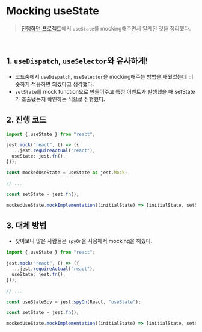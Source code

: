 # Mocking useState

> [진행하던 프로젝트](https://github.com/ChoJinmok/ikehaeyeo)에서 `useState`를 mocking해주면서 알게된 것을 정리했다.

<br />

## 1. `useDispatch`, `useSelector`와 유사하게!

- 코드숨에서 `useDispatch`, `useSelector`을 mocking해주는 방법을 배웠었는데 비슷하게 적용하면 되겠다고 생각했다.
- `setState`를 mock function으로 만들어주고 특정 이벤트가 발생했을 때 setState가 호출됐는지 확인하는 식으로 진행했다.

## 2. 진행 코드

```typescript
import { useState } from "react";

jest.mock("react", () => ({
  ...jest.requireActual("react"),
  useState: jest.fn(),
}));

const mockedUseState = useState as jest.Mock;

// ...

const setState = jest.fn();

mockedUseState.mockImplementation((initialState) => [initialState, setState]);
```

## 3. 대체 방법

- 찾아보니 많은 사람들은 `spyOn`을 사용해서 mocking을 해줬다.

```typescript
import { useState } from "react";

jest.mock("react", () => ({
  ...jest.requireActual("react"),
  useState: jest.fn(),
}));

// ...

const useStateSpy = jest.spyOn(React, "useState");

const setState = jest.fn();

mockedUseState.mockImplementation((initialState) => [initialState, setState]);
```
